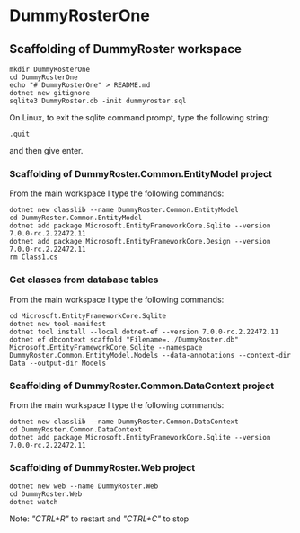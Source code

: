 # DummyRosterOne

## Scaffolding of DummyRoster workspace

```shell
mkdir DummyRosterOne
cd DummyRosterOne
echo "# DummyRosterOne" > README.md
dotnet new gitignore
sqlite3 DummyRoster.db -init dummyroster.sql
```

On Linux, to exit the sqlite command prompt, type the following string:
```text
.quit
```
and then give enter.

### Scaffolding of DummyRoster.Common.EntityModel project

From the main workspace I type the following commands:

```shell
dotnet new classlib --name DummyRoster.Common.EntityModel
cd DummyRoster.Common.EntityModel
dotnet add package Microsoft.EntityFrameworkCore.Sqlite --version 7.0.0-rc.2.22472.11
dotnet add package Microsoft.EntityFrameworkCore.Design --version 7.0.0-rc.2.22472.11
rm Class1.cs
```

### Get classes from database tables

From the main workspace I type the following commands:

```shell
cd Microsoft.EntityFrameworkCore.Sqlite
dotnet new tool-manifest
dotnet tool install --local dotnet-ef --version 7.0.0-rc.2.22472.11
dotnet ef dbcontext scaffold "Filename=../DummyRoster.db" Microsoft.EntityFrameworkCore.Sqlite --namespace DummyRoster.Common.EntityModel.Models --data-annotations --context-dir Data --output-dir Models
```

### Scaffolding of DummyRoster.Common.DataContext project

From the main workspace I type the following commands:

```shell
dotnet new classlib --name DummyRoster.Common.DataContext
cd DummyRoster.Common.DataContext
dotnet add package Microsoft.EntityFrameworkCore.Sqlite --version 7.0.0-rc.2.22472.11
```

### Scaffolding of DummyRoster.Web project

```shell
dotnet new web --name DummyRoster.Web
cd DummyRoster.Web
dotnet watch
```

Note:
_"CTRL+R"_ to restart and _"CTRL+C"_ to stop
